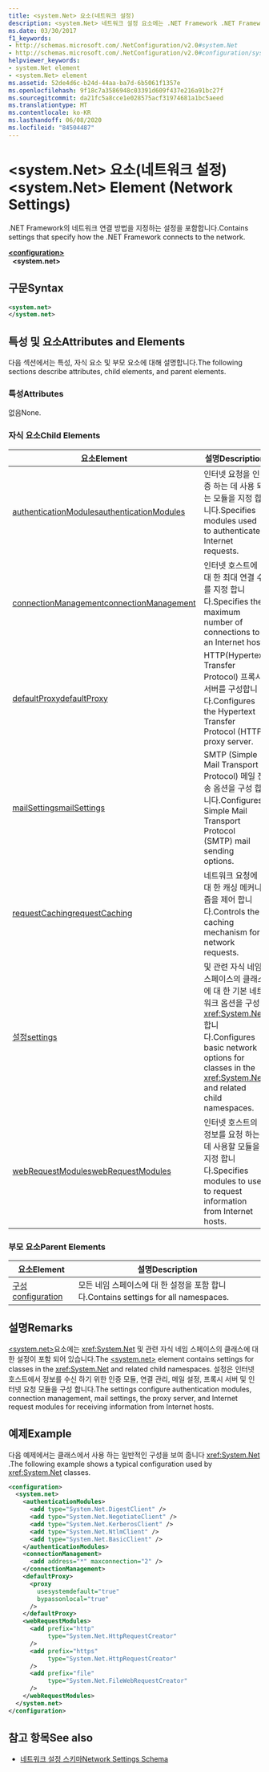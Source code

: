 ```yaml
---
title: <system.Net> 요소(네트워크 설정)
description: <system.Net> 네트워크 설정 요소에는 .NET Framework .NET Framework의 네트워크 옵션에 연결 하는 방법을 지정 하는 설정이 포함 되어 있습니다.
ms.date: 03/30/2017
f1_keywords:
- http://schemas.microsoft.com/.NetConfiguration/v2.0#system.Net
- http://schemas.microsoft.com/.NetConfiguration/v2.0#configuration/system.Net
helpviewer_keywords:
- system.Net element
- <system.Net> element
ms.assetid: 52de4d6c-b24d-44aa-ba7d-6b5061f1357e
ms.openlocfilehash: 9f18c7a3586948c03391d609f437e216a91bc27f
ms.sourcegitcommit: da21fc5a8cce1e028575acf31974681a1bc5aeed
ms.translationtype: MT
ms.contentlocale: ko-KR
ms.lasthandoff: 06/08/2020
ms.locfileid: "84504487"
---
```

# <a name="systemnet-element-network-settings"></a><span data-ttu-id="e3291-103">\<system.Net> 요소(네트워크 설정)</span><span class="sxs-lookup"><span data-stu-id="e3291-103">\<system.Net> Element (Network Settings)</span></span>
<span data-ttu-id="e3291-104">.NET Framework의 네트워크 연결 방법을 지정하는 설정을 포함합니다.</span><span class="sxs-lookup"><span data-stu-id="e3291-104">Contains settings that specify how the .NET Framework connects to the network.</span></span>  
  
[**\<configuration>**](../configuration-element.md)  
&nbsp;&nbsp;**\<system.net>**  
  
## <a name="syntax"></a><span data-ttu-id="e3291-105">구문</span><span class="sxs-lookup"><span data-stu-id="e3291-105">Syntax</span></span>  
  
```xml  
<system.net>
</system.net>  
```  
  
## <a name="attributes-and-elements"></a><span data-ttu-id="e3291-106">특성 및 요소</span><span class="sxs-lookup"><span data-stu-id="e3291-106">Attributes and Elements</span></span>  
 <span data-ttu-id="e3291-107">다음 섹션에서는 특성, 자식 요소 및 부모 요소에 대해 설명합니다.</span><span class="sxs-lookup"><span data-stu-id="e3291-107">The following sections describe attributes, child elements, and parent elements.</span></span>  
  
### <a name="attributes"></a><span data-ttu-id="e3291-108">특성</span><span class="sxs-lookup"><span data-stu-id="e3291-108">Attributes</span></span>  
 <span data-ttu-id="e3291-109">없음</span><span class="sxs-lookup"><span data-stu-id="e3291-109">None.</span></span>  
  
### <a name="child-elements"></a><span data-ttu-id="e3291-110">자식 요소</span><span class="sxs-lookup"><span data-stu-id="e3291-110">Child Elements</span></span>  
  
|<span data-ttu-id="e3291-111">**요소**</span><span class="sxs-lookup"><span data-stu-id="e3291-111">**Element**</span></span>|<span data-ttu-id="e3291-112">**설명**</span><span class="sxs-lookup"><span data-stu-id="e3291-112">**Description**</span></span>|  
|-----------------|---------------------|  
|[<span data-ttu-id="e3291-113">authenticationModules</span><span class="sxs-lookup"><span data-stu-id="e3291-113">authenticationModules</span></span>](authenticationmodules-element-network-settings.md)|<span data-ttu-id="e3291-114">인터넷 요청을 인증 하는 데 사용 되는 모듈을 지정 합니다.</span><span class="sxs-lookup"><span data-stu-id="e3291-114">Specifies modules used to authenticate Internet requests.</span></span>|  
|[<span data-ttu-id="e3291-115">connectionManagement</span><span class="sxs-lookup"><span data-stu-id="e3291-115">connectionManagement</span></span>](connectionmanagement-element-network-settings.md)|<span data-ttu-id="e3291-116">인터넷 호스트에 대 한 최대 연결 수를 지정 합니다.</span><span class="sxs-lookup"><span data-stu-id="e3291-116">Specifies the maximum number of connections to an Internet host.</span></span>|  
|[<span data-ttu-id="e3291-117">defaultProxy</span><span class="sxs-lookup"><span data-stu-id="e3291-117">defaultProxy</span></span>](defaultproxy-element-network-settings.md)|<span data-ttu-id="e3291-118">HTTP(Hypertext Transfer Protocol) 프록시 서버를 구성합니다.</span><span class="sxs-lookup"><span data-stu-id="e3291-118">Configures the Hypertext Transfer Protocol (HTTP) proxy server.</span></span>|  
|[<span data-ttu-id="e3291-119">mailSettings</span><span class="sxs-lookup"><span data-stu-id="e3291-119">mailSettings</span></span>](mailsettings-element-network-settings.md)|<span data-ttu-id="e3291-120">SMTP (Simple Mail Transport Protocol) 메일 전송 옵션을 구성 합니다.</span><span class="sxs-lookup"><span data-stu-id="e3291-120">Configures Simple Mail Transport Protocol (SMTP) mail sending options.</span></span>|  
|[<span data-ttu-id="e3291-121">requestCaching</span><span class="sxs-lookup"><span data-stu-id="e3291-121">requestCaching</span></span>](requestcaching-element-network-settings.md)|<span data-ttu-id="e3291-122">네트워크 요청에 대 한 캐싱 메커니즘을 제어 합니다.</span><span class="sxs-lookup"><span data-stu-id="e3291-122">Controls the caching mechanism for network requests.</span></span>|  
|[<span data-ttu-id="e3291-123">설정</span><span class="sxs-lookup"><span data-stu-id="e3291-123">settings</span></span>](settings-element-network-settings.md)|<span data-ttu-id="e3291-124">및 관련 자식 네임 스페이스의 클래스에 대 한 기본 네트워크 옵션을 구성 <xref:System.Net> 합니다.</span><span class="sxs-lookup"><span data-stu-id="e3291-124">Configures basic network options for classes in the <xref:System.Net> and related child namespaces.</span></span>|  
|[<span data-ttu-id="e3291-125">webRequestModules</span><span class="sxs-lookup"><span data-stu-id="e3291-125">webRequestModules</span></span>](webrequestmodules-element-network-settings.md)|<span data-ttu-id="e3291-126">인터넷 호스트의 정보를 요청 하는 데 사용할 모듈을 지정 합니다.</span><span class="sxs-lookup"><span data-stu-id="e3291-126">Specifies modules to use to request information from Internet hosts.</span></span>|  
  
### <a name="parent-elements"></a><span data-ttu-id="e3291-127">부모 요소</span><span class="sxs-lookup"><span data-stu-id="e3291-127">Parent Elements</span></span>  
  
|<span data-ttu-id="e3291-128">**요소**</span><span class="sxs-lookup"><span data-stu-id="e3291-128">**Element**</span></span>|<span data-ttu-id="e3291-129">**설명**</span><span class="sxs-lookup"><span data-stu-id="e3291-129">**Description**</span></span>|  
|-----------------|---------------------|  
|[<span data-ttu-id="e3291-130">구성</span><span class="sxs-lookup"><span data-stu-id="e3291-130">configuration</span></span>](../configuration-element.md)|<span data-ttu-id="e3291-131">모든 네임 스페이스에 대 한 설정을 포함 합니다.</span><span class="sxs-lookup"><span data-stu-id="e3291-131">Contains settings for all namespaces.</span></span>|  
  
## <a name="remarks"></a><span data-ttu-id="e3291-132">설명</span><span class="sxs-lookup"><span data-stu-id="e3291-132">Remarks</span></span>  
 <span data-ttu-id="e3291-133">[\<system.net>](system-net-element-network-settings.md)요소에는 <xref:System.Net> 및 관련 자식 네임 스페이스의 클래스에 대 한 설정이 포함 되어 있습니다.</span><span class="sxs-lookup"><span data-stu-id="e3291-133">The [\<system.net>](system-net-element-network-settings.md) element contains settings for classes in the <xref:System.Net> and related child namespaces.</span></span> <span data-ttu-id="e3291-134">설정은 인터넷 호스트에서 정보를 수신 하기 위한 인증 모듈, 연결 관리, 메일 설정, 프록시 서버 및 인터넷 요청 모듈을 구성 합니다.</span><span class="sxs-lookup"><span data-stu-id="e3291-134">The settings configure authentication modules, connection management, mail settings, the proxy server, and Internet request modules for receiving information from Internet hosts.</span></span>  
  
## <a name="example"></a><span data-ttu-id="e3291-135">예제</span><span class="sxs-lookup"><span data-stu-id="e3291-135">Example</span></span>  
 <span data-ttu-id="e3291-136">다음 예제에서는 클래스에서 사용 하는 일반적인 구성을 보여 줍니다 <xref:System.Net> .</span><span class="sxs-lookup"><span data-stu-id="e3291-136">The following example shows a typical configuration used by <xref:System.Net> classes.</span></span>  
  
```xml  
<configuration>  
  <system.net>  
    <authenticationModules>  
      <add type="System.Net.DigestClient" />  
      <add type="System.Net.NegotiateClient" />  
      <add type="System.Net.KerberosClient" />  
      <add type="System.Net.NtlmClient" />  
      <add type="System.Net.BasicClient" />  
    </authenticationModules>  
    <connectionManagement>  
      <add address="*" maxconnection="2" />  
    </connectionManagement>  
    <defaultProxy>  
      <proxy  
        usesystemdefault="true"  
        bypassonlocal="true"  
      />  
    </defaultProxy>  
    <webRequestModules>  
      <add prefix="http"  
           type="System.Net.HttpRequestCreator"  
      />  
      <add prefix="https"  
           type="System.Net.HttpRequestCreator"  
      />  
      <add prefix="file"  
           type="System.Net.FileWebRequestCreator"  
      />  
    </webRequestModules>  
  </system.net>  
</configuration>  
```  
  
## <a name="see-also"></a><span data-ttu-id="e3291-137">참고 항목</span><span class="sxs-lookup"><span data-stu-id="e3291-137">See also</span></span>

- [<span data-ttu-id="e3291-138">네트워크 설정 스키마</span><span class="sxs-lookup"><span data-stu-id="e3291-138">Network Settings Schema</span></span>](index.md)
